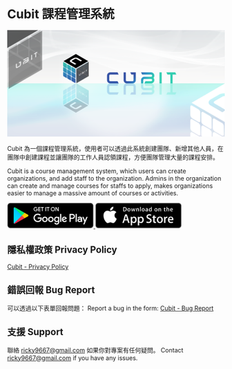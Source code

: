 # Cubit 課程管理系統

![Cubit](assets/banner.png)

Cubit 為一個課程管理系統，使用者可以透過此系統創建團隊、新增其他人員，在團隊中創建課程並讓團隊的工作人員認領課程，方便團隊管理大量的課程安排。

Cubit is a course management system, which users can create organizations, and add staff to the organization. Admins in the organization can create and manage courses for staffs to apply, makes organizations easier to manage a massive amount of courses or activities.

<a href="https://play.google.com/store/apps/details?id=com.enquestor.cubit">
    <img src="./assets/google_play_badge.png" alt="Get it on Google Play" width="200"/>
</a>

<a href="https://apps.apple.com/gb/app/cubit/id1626528630?uo=2">
    <img src="./assets/app_store_badge.png" alt="Download on the App Store" width="200"/>
</a>

## 隱私權政策 Privacy Policy

[Cubit - Privacy Policy](https://cubit.ricky-hu.com/privacy)

## 錯誤回報 Bug Report

可以透過以下表單回報問題：
Report a bug in the form:
[Cubit - Bug Report](https://docs.google.com/forms/d/e/1FAIpQLSeQWxqBPZQQwpSCJHl9R6-rbmr-0o3r8mZD4Q8KOmd7G8Subw/viewform?usp=sf_link)

## 支援 Support

聯絡 ricky9667@gmail.com 如果你對專案有任何疑問。
Contact ricky9667@gmail.com if you have any issues.